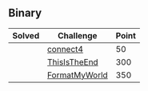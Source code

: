 ## Binary

| Solved | Challenge | Point |
| ------ | --------- | ----- |
| | [connect4](./connect4.md) | 50 |
| | [ThisIsTheEnd](./ThisIsTheEnd.md) | 300 |
| | [FormatMyWorld](./FormatMyWorld.md) | 350 |